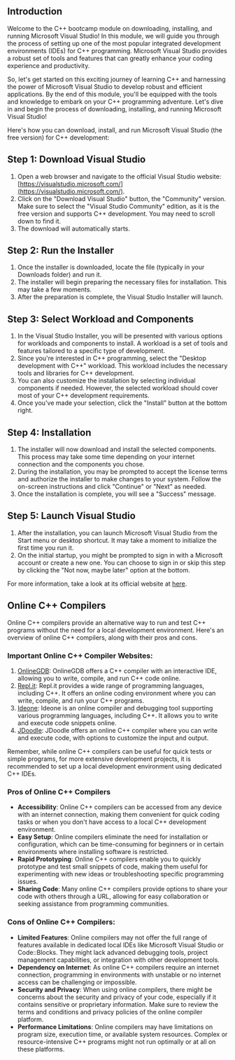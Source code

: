 ## Introduction
Welcome to the C++ bootcamp module on downloading, installing, and running Microsoft Visual Studio! In this module, we will guide you through the process of setting up one of the most popular integrated development environments (IDEs) for C++ programming. Microsoft Visual Studio provides a robust set of tools and features that can greatly enhance your coding experience and productivity.

So, let's get started on this exciting journey of learning C++ and harnessing the power of Microsoft Visual Studio to develop robust and efficient applications. By the end of this module, you'll be equipped with the tools and knowledge to embark on your C++ programming adventure. Let's dive in and begin the process of downloading, installing, and running Microsoft Visual Studio!

Here's how you can download, install, and run Microsoft Visual Studio (the free version) for C++ development:

## Step 1: Download Visual Studio
1. Open a web browser and navigate to the official Visual Studio website: [https://visualstudio.microsoft.com/](https://visualstudio.microsoft.com/).
2. Click on the "Download Visual Studio" button, the "Community" version. Make sure to select the "Visual Studio Community" edition, as it is the free version and supports C++ development. You may need to scroll down to find it.
3. The download will automatically starts.

## Step 2: Run the Installer
1. Once the installer is downloaded, locate the file (typically in your Downloads folder) and run it.
2. The installer will begin preparing the necessary files for installation. This may take a few moments.
3. After the preparation is complete, the Visual Studio Installer will launch.

## Step 3: Select Workload and Components
1. In the Visual Studio Installer, you will be presented with various options for workloads and components to install. A workload is a set of tools and features tailored to a specific type of development.
2. Since you're interested in C++ programming, select the "Desktop development with C++" workload. This workload includes the necessary tools and libraries for C++ development.
3. You can also customize the installation by selecting individual components if needed. However, the selected workload should cover most of your C++ development requirements.
4. Once you've made your selection, click the "Install" button at the bottom right.

## Step 4: Installation
1. The installer will now download and install the selected components. This process may take some time depending on your internet connection and the components you chose.
2. During the installation, you may be prompted to accept the license terms and authorize the installer to make changes to your system. Follow the on-screen instructions and click "Continue" or "Next" as needed.
3. Once the installation is complete, you will see a "Success" message.

## Step 5: Launch Visual Studio
1. After the installation, you can launch Microsoft Visual Studio from the Start menu or desktop shortcut. It may take a moment to initialize the first time you run it.
2. On the initial startup, you might be prompted to sign in with a Microsoft account or create a new one. You can choose to sign in or skip this step by clicking the "Not now, maybe later" option at the bottom.

For more information, take a look at its official website at [here](https://learn.microsoft.com/en-us/cpp/build/vscpp-step-0-installation?view=msvc-170).

## Online C++ Compilers
Online C++ compilers provide an alternative way to run and test C++ programs without the need for a local development environment. Here's an overview of online C++ compilers, along with their pros and cons.

### Important Online C++ Compiler Websites:
1. [OnlineGDB](https://www.onlinegdb.com/online_c++_compiler): OnlineGDB offers a C++ compiler with an interactive IDE, allowing you to write, compile, and run C++ code online.
2. [Repl.it](https://replit.com/languages/cpp): Repl.it provides a wide range of programming languages, including C++. It offers an online coding environment where you can write, compile, and run your C++ programs.
3. [Ideone](https://ideone.com/): Ideone is an online compiler and debugging tool supporting various programming languages, including C++. It allows you to write and execute code snippets online.
4. [JDoodle](https://www.jdoodle.com/online-compiler-c++/): JDoodle offers an online C++ compiler where you can write and execute code, with options to customize the input and output.

Remember, while online C++ compilers can be useful for quick tests or simple programs, for more extensive development projects, it is recommended to set up a local development environment using dedicated C++ IDEs.

### Pros of Online C++ Compilers
* **Accessibility**: Online C++ compilers can be accessed from any device with an internet connection, making them convenient for quick coding tasks or when you don't have access to a local C++ development environment.
* **Easy Setup**: Online compilers eliminate the need for installation or configuration, which can be time-consuming for beginners or in certain environments where installing software is restricted.
* **Rapid Prototyping**: Online C++ compilers enable you to quickly prototype and test small snippets of code, making them useful for experimenting with new ideas or troubleshooting specific programming issues.
* **Sharing Code**: Many online C++ compilers provide options to share your code with others through a URL, allowing for easy collaboration or seeking assistance from programming communities.

### Cons of Online C++ Compilers:
* **Limited Features**: Online compilers may not offer the full range of features available in dedicated local IDEs like Microsoft Visual Studio or Code::Blocks. They might lack advanced debugging tools, project management capabilities, or integration with other development tools.
* **Dependency on Internet**: As online C++ compilers require an internet connection, programming in environments with unstable or no internet access can be challenging or impossible.
* **Security and Privacy**: When using online compilers, there might be concerns about the security and privacy of your code, especially if it contains sensitive or proprietary information. Make sure to review the terms and conditions and privacy policies of the online compiler platform.
* **Performance Limitations**: Online compilers may have limitations on program size, execution time, or available system resources. Complex or resource-intensive C++ programs might not run optimally or at all on these platforms.
